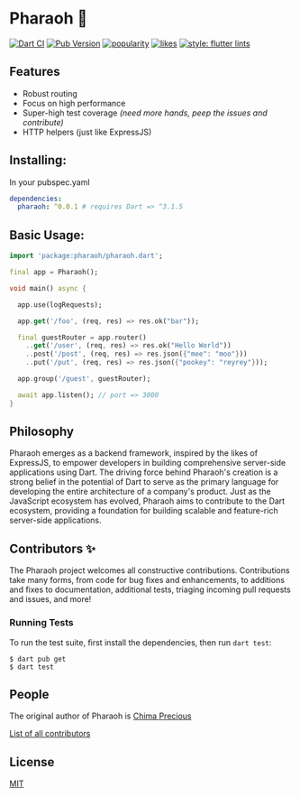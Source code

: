 # Pharaoh 🏇

[![Dart CI](https://github.com/codekeyz/pharaoh/workflows/Dart/badge.svg)](https://github.com/codekeyz/pharaoh/actions/workflows/dart.yml)
[![Pub Version](https://img.shields.io/pub/v/pharaoh?color=green)](https://pub.dev/packages/pharaoh)
[![popularity](https://img.shields.io/pub/popularity/pharaoh?logo=dart)](https://pub.dev/packages/pharaoh/score)
[![likes](https://img.shields.io/pub/likes/pharaoh?logo=dart)](https://pub.dev/packages/pharaoh/score)
[![style: flutter lints](https://img.shields.io/badge/linter-dart__lints-blue)](https://pub.dev/packages/lints)

## Features

- Robust routing
- Focus on high performance
- Super-high test coverage _(need more hands, peep the issues and contribute)_
- HTTP helpers (just like ExpressJS)

## Installing:

In your pubspec.yaml

```yaml
dependencies:
  pharaoh: ^0.0.1 # requires Dart => ^3.1.5
```

## Basic Usage:

```dart
import 'package:pharaoh/pharaoh.dart';

final app = Pharaoh();

void main() async {

  app.use(logRequests);

  app.get('/foo', (req, res) => res.ok("bar"));

  final guestRouter = app.router()
    ..get('/user', (req, res) => res.ok("Hello World"))
    ..post('/post', (req, res) => res.json({"mee": "moo"}))
    ..put('/put', (req, res) => res.json({"pookey": "reyrey"}));

  app.group('/guest', guestRouter);

  await app.listen(); // port => 3000
}

```

## Philosophy

Pharaoh emerges as a backend framework, inspired by the likes of ExpressJS, to empower developers in building comprehensive server-side applications using Dart. The driving force behind Pharaoh's creation is a strong belief in the potential of Dart to serve as the primary language for developing the entire architecture of a company's product. Just as the JavaScript ecosystem has evolved, Pharaoh aims to contribute to the Dart ecosystem, providing a foundation for building scalable and feature-rich server-side applications.

## Contributors ✨

The Pharaoh project welcomes all constructive contributions. Contributions take many forms,
from code for bug fixes and enhancements, to additions and fixes to documentation, additional
tests, triaging incoming pull requests and issues, and more!

### Running Tests

To run the test suite, first install the dependencies, then run `dart test`:

```console
$ dart pub get
$ dart test
```

## People

The original author of Pharaoh is [Chima Precious](https://github.com/codekeyz)

[List of all contributors](https://github.com/codekeyz/pharaoh/graphs/contributors)

## License

[MIT](LICENSE)

